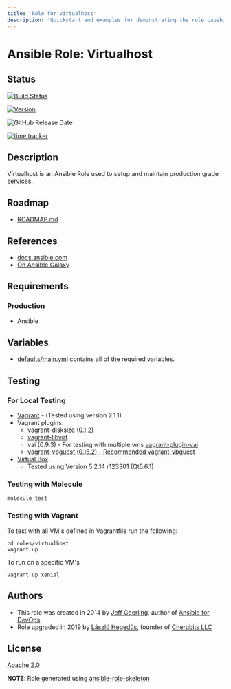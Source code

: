 ```yaml
---
title: 'Role for virtualhost'
description: 'Quickstart and examples for demonstrating the role capabilities.'
---
```


# Ansible Role: Virtualhost

## Status

[![Build Status](https://travis-ci.org/lordoftheflies/ansible-role-virtualhost.svg?branch=master)](https://travis-ci.org/lordoftheflies/ansible-role-virtualhost)

[![Version](https://img.shields.io/github/v/tag/lordoftheflies/ansible-role-virtualhost?sort=semver)](https://github.com/lordoftheflies/ansible-role-virtualhost/releases)

![GitHub Release Date](https://img.shields.io/github/release-date/lordoftheflies/ansible-role-virtualhost)

[![time tracker](https://wakatime.com/badge/github/lordoftheflies/ansible-role-virtualhost.svg)](https://wakatime.com/badge/github/lordoftheflies/ansible-role-virtualhost)

## Description

Virtualhost is an Ansible Role used to setup and maintain production grade services.

## Roadmap

* [ROADMAP.md](ROADMAP.md)

## References

* [docs.ansible.com](https://docs.ansible.com/)
* [On Ansible Galaxy](https://galaxy.ansible.com/lordoftheflies/ansible_role_virtualhost)

## Requirements

### Production

* Ansible

## Variables

* [defaults/main.yml](defaults/main.yml) contains all of the required variables.

## Testing

### For Local Testing

* [Vagrant](https://www.vagrantup.com/) - (Tested using version 2.1.1)
* Vagrant plugins:
  * [vagrant-disksize (0.1.2)](https://github.com/lordoftheflies/vagrant-disksize)
  * [vagrant-libvirt](https://github.com/lordoftheflies/vagrant-libvirt)
  * vai (0.9.3) - For testing with multiple vms [vagrant-plugin-vai](https://github.com/lordoftheflies/vagrant-plugin-vai)
  * [vagrant-vbguest (0.15.2) - Recommended vagrant-vbguest](https://github.com/lordoftheflies/vagrant-vbguest)
* [Virtual Box](https://www.virtualbox.org/)
  * Tested using Version 5.2.14 r123301 (Qt5.6.1)


### Testing with Molecule

```shell
molecule test
```

### Testing with Vagrant

To test with all VM's defined in Vagrantfile run the following:

```shell
cd roles/virtualhost
vagrant up
```

To run on a specific VM's
```shell
vagrant up xenial
```

## Authors

* This role was created in 2014 by [Jeff Geerling](https://www.jeffgeerling.com/), author of [Ansible for DevOps](https://www.ansiblefordevops.com/).
* Role upgraded in 2019 by [László Hegedűs](mailto:laszlo.hegedus@cherubits.hu), founder of [Cherubits LLC](https://portal.cherubits.hu)

## License

[Apache 2.0](https://tldrlegal.com/license/apache-license-2.0-(apache-2.0))

**NOTE**: Role generated using [ansible-role-skeleton](https://github.com/lordoftheflies/ansible-role-skeleton)
